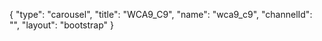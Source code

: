 {
    "type": "carousel",
    "title": "WCA9_C9",
    "name": "wca9_c9",
    "channelId": "",
    "layout": "bootstrap"
}